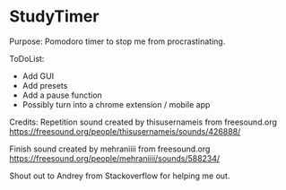 # StudyTimer
Purpose:
Pomodoro timer to stop me from procrastinating. 

ToDoList:
- Add GUI
- Add presets
- Add a pause function
- Possibly turn into a chrome extension / mobile app

Credits:
Repetition sound created by thisusernameis from freesound.org
https://freesound.org/people/thisusernameis/sounds/426888/

Finish sound created by mehraniiii from freesound.org
https://freesound.org/people/mehraniiii/sounds/588234/

Shout out to Andrey from Stackoverflow for helping me out.